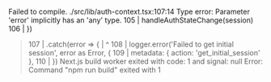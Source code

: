 Failed to compile.
./src/lib/auth-context.tsx:107:14
Type error: Parameter 'error' implicitly has an 'any' type.
  105 |         handleAuthStateChange(session)
  106 |       })
> 107 |       .catch(error => {
      |              ^
  108 |         logger.error('Failed to get initial session', error as Error, {
  109 |           metadata: { action: 'get_initial_session' },
  110 |         })
Next.js build worker exited with code: 1 and signal: null
Error: Command "npm run build" exited with 1